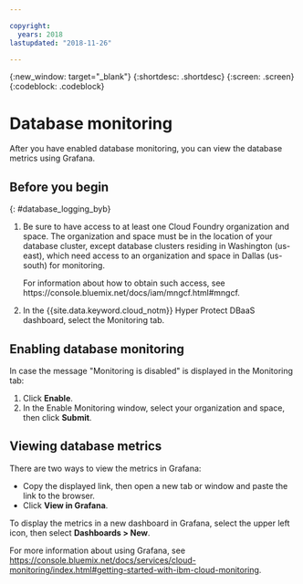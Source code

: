```yaml
---

copyright:
  years: 2018
lastupdated: "2018-11-26"

---
```


{:new_window: target="_blank"}
{:shortdesc: .shortdesc}
{:screen: .screen}
{:codeblock: .codeblock}


# Database monitoring

After you have enabled database monitoring, you can view the database metrics using Grafana.

## Before you begin
{: #database_logging_byb}

<ol>
<li>Be sure to have access to at least one Cloud Foundry organization and space. The organization and space must be in the location of your database cluster, except database clusters residing in Washington (us-east), which need access to an organization and space in Dallas (us-south) for monitoring. 

<p>For information about how to obtain such access, see https://console.bluemix.net/docs/iam/mngcf.html#mngcf.</p>
</li>

<li>In the {{site.data.keyword.cloud_notm}} Hyper Protect DBaaS dashboard, select the Monitoring tab.
</li>
</ol>

## Enabling database monitoring

In case the message "Monitoring is disabled" is displayed in the Monitoring tab:

1. Click **Enable**.
2. In the Enable Monitoring window, select your organization and space, then click **Submit**.


## Viewing database metrics

There are two ways to view the metrics in Grafana:

- Copy the displayed link, then open a new tab or window and paste the link to the browser.
- Click **View in Grafana**.

To display the metrics in a new dashboard in Grafana, select the upper left icon, then select **Dashboards > New**. 

For more information about using Grafana, see https://console.bluemix.net/docs/services/cloud-monitoring/index.html#getting-started-with-ibm-cloud-monitoring.

